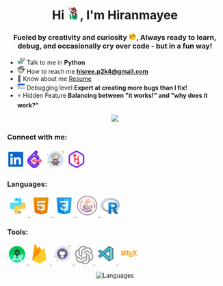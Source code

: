 <h1 align="center">Hi <img src="img/mario_wave.gif" alt="waving to you" width="30" height="30"/>, I'm Hiranmayee</h1>
<h3 align="center">Fueled by creativity and curiosity <img src="img/meow_derpy.gif" alt="waving to you" width="18" height="18"/>, Always ready to learn, debug, and occasionally cry over code - but in a fun way!</h3>


- <img src="img/conversation.gif" height="18" width="18"/> Talk to me in **Python**
- <img src="img/triangle_mail.gif" height="18" width="18"/> How to reach me **hisree.p2k4@gmail.com**
- 📄 Know about me [Resume](https://drive.google.com/file/d/1MlaX6BvfrQyZCIMRi1QIpp6TTboJhJN-/view?usp=sharing)
- <img src="img/error.gif" height="18" width="18"/> Debugging level **Expert at creating more bugs than I fix!**
- ⚡ Hidden Feature **Balancing between "it works!" and "why does it work?"**


<div align="center">
<a href="https://u8views.com/github/HiranmayeeSreePokala"><img src="https://u8views.com/api/v1/github/profiles/115624585/views/day-week-month-total-count.svg"></a>
</div>


<h3 align="left">Connect with me:</h3>
<p align="left">
<a href="https://www.linkedin.com/in/hiranmayeesree/" target="blank"><img align="center" src="img/linkedinlogo.gif" alt="hiranmayeesree pokala" height="40" width="40" /></a>
<a href="https://www.leetcode.com/hiranmae" target="blank"><img align="center" src="img/leetcode.png" alt="hiranmae" height="40" width="40" /></a>
<a href="https://www.codechef.com/users/hiranmayee_04" target="blank"><img align="center" src="img/codechef.png" alt="hiranmayee_04" height="50" width="50" /></a>
  <a href="https://www.hackerrank.com/profile/hisree_p2k4" target="blank"><img align="center" src="img/hr.png" alt="hisree_p2k4" height="40" width="40" /></a>
</p>


<h3 align="left">Languages:</h3>
<p align="left">
  <a href="https://www.python.org" target="_blank" rel="noreferrer"> 
    <img src="img/python.png" alt="python" width="50" height="50"/> 
  </a> 
  <a href="https://www.w3.org/html/" target="_blank" rel="noreferrer"> 
    <img src="img/html5.png" alt="html5" width="50" height="50"/>
  </a>
  <a href="https://www.w3schools.com/css/" target="_blank" rel="noreferrer"> 
    <img src="img/css3.png" alt="css3" width="50" height="50"/> 
  </a> 
  <a href="https://www.java.com" target="_blank" rel="noreferrer"> 
    <img src="img/java.png" alt="java" width="52" height="50"/> 
  </a>
  <a href="https://www.r-project.org/about.html" target="_blank" rel="noreferrer"> 
    <img src="img/R.png" alt="java" width="45" height="50"/> 
  </a>
</p>

<h3 align="left">Tools:</h3>
<p align="left"> 
  <a href="https://developer.android.com" target="_blank" rel="noreferrer"> 
    <img src="img/androidstudio.png" alt="android" width="46" height="46"/> 
  </a> 
  <a href="https://firebase.google.com/" target="_blank" rel="noreferrer"> 
    <img src="img/firebase.png" alt="firebase" width="50" height="50"/> 
  </a> 
  <a href="https://git-scm.com/" target="_blank" rel="noreferrer"> 
    <img src="img/git.png" alt="git" width="50" height="50"/> 
  </a> 
  <a href="https://platform.openai.com/docs/concepts" target="_blank" rel="noreferrer"> 
    <img src="img/chatgpt.gif" alt="opencv" width="44" height="44"/> 
  </a> 
  <a href="https://code.visualstudio.com/docs/setup/windows" target="_blank" rel="noreferrer"> 
    <img src="img/vscode.png" alt="vscode" width="50" height="50"/> 
  </a>
  <a href="https://www.overleaf.com/learn/latex/Learn_LaTeX_in_30_minutes" target="_blank" rel="noreferrer"> 
    <img src="img/latex.png" alt="latex" width="50" height="50"/> 
  </a>
</p>



<div align="center" style="display: flex; justify-content: center; gap: 20px;">
  <!-- <img src="https://github-readme-stats.vercel.app/api?username=HiranmayeesreePokala&theme=vue-dark&show_icons=true&hide_border=true&count_private=true" alt="GitHub Stats" height="200"/> -->
  <img src="https://github-readme-stats.vercel.app/api/top-langs/?username=HiranmayeesreePokala&theme=vue-dark&show_icons=true&hide_border=true&layout=compact" alt="Languages" height="180"/>
</div>




